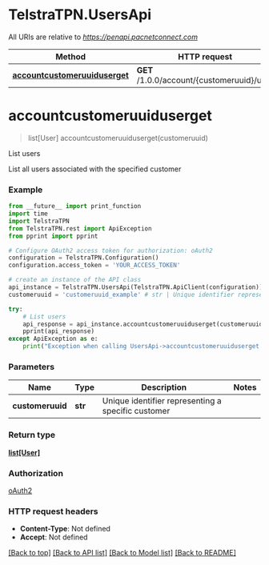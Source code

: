 # TelstraTPN.UsersApi

All URIs are relative to *https://penapi.pacnetconnect.com*

Method | HTTP request | Description
------------- | ------------- | -------------
[**accountcustomeruuiduserget**](UsersApi.md#accountcustomeruuiduserget) | **GET** /1.0.0/account/{customeruuid}/user | List users


# **accountcustomeruuiduserget**
> list[User] accountcustomeruuiduserget(customeruuid)

List users

List all users associated with the specified customer

### Example
```python
from __future__ import print_function
import time
import TelstraTPN
from TelstraTPN.rest import ApiException
from pprint import pprint

# Configure OAuth2 access token for authorization: oAuth2
configuration = TelstraTPN.Configuration()
configuration.access_token = 'YOUR_ACCESS_TOKEN'

# create an instance of the API class
api_instance = TelstraTPN.UsersApi(TelstraTPN.ApiClient(configuration))
customeruuid = 'customeruuid_example' # str | Unique identifier representing a specific customer

try:
    # List users
    api_response = api_instance.accountcustomeruuiduserget(customeruuid)
    pprint(api_response)
except ApiException as e:
    print("Exception when calling UsersApi->accountcustomeruuiduserget: %s\n" % e)
```

### Parameters

Name | Type | Description  | Notes
------------- | ------------- | ------------- | -------------
 **customeruuid** | **str**| Unique identifier representing a specific customer | 

### Return type

[**list[User]**](User.md)

### Authorization

[oAuth2](../README.md#oAuth2)

### HTTP request headers

 - **Content-Type**: Not defined
 - **Accept**: Not defined

[[Back to top]](#) [[Back to API list]](../README.md#documentation-for-api-endpoints) [[Back to Model list]](../README.md#documentation-for-models) [[Back to README]](../README.md)

